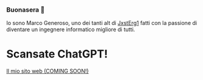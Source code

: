 ### Buonasera 👋

Io sono Marco Generoso, uno dei tanti alt di [JxstErg1](https://github.com/JxstErg1) fatti con la passione di diventare un ingegnere informatico migliore di tutti.

# Scansate ChatGPT!

[Il mio sito web (COMING SOON!)]()

<!--
**MarcoGeneroso/MarcoGeneroso** is a ✨ _special_ ✨ repository because its `README.md` (this file) appears on your GitHub profile.

Here are some ideas to get you started:

- 🔭 I’m currently working on ...
- 🌱 I’m currently learning ...
- 👯 I’m looking to collaborate on ...
- 🤔 I’m looking for help with ...
- 💬 Ask me about ...
- 📫 How to reach me: ...
- 😄 Pronouns: ...
- ⚡ Fun fact: ...
-->
